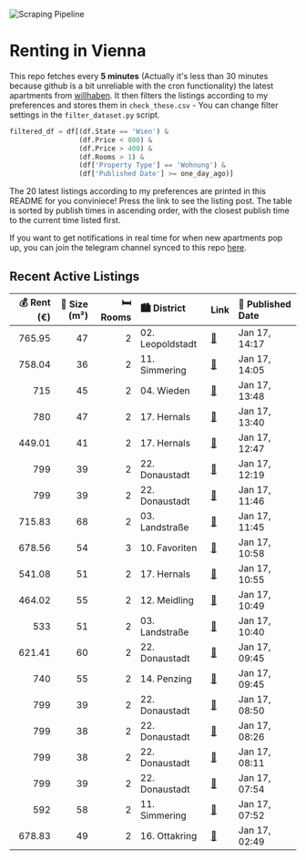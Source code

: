![Scraping Pipeline](https://github.com/AthomsG/renting-in-vienna/actions/workflows/run_pipeline.yml/badge.svg)


# Renting in Vienna

This repo fetches every **5 minutes** (Actually it's less than 30 minutes because github is a bit unreliable with the cron functionality) the latest apartments from [willhaben](https://www.willhaben.at/).
It then filters the listings according to my preferences and stores them in `check_these.csv` - You can change filter settings in the `filter_dataset.py` script.

```python
filtered_df = df[(df.State == 'Wien') & 
                 (df.Price < 800) &
                 (df.Price > 400) &
                 (df.Rooms > 1) &
                 (df['Property Type'] == 'Wohnung') &
                 (df['Published Date'] >= one_day_ago)]
```

The 20 latest listings according to my preferences are printed in this README for you conviniece! Press the link to see the listing post.
The table is sorted by publish times in ascending order, with the closest publish time to the current time listed first.

If you want to get notifications in real time for when new apartments pop up, you can join the telegram channel synced to this repo [here](https://t.me/+1HPAYOf5BSsyNTlk).

## Recent Active Listings

|   💰 Rent (€) |   📏 Size (m²) |   🛏️ Rooms | 🏙️ District      | Link                                                                                                                                                                                                      | 📅 Published Date   |
|-------------:|--------------:|-----------:|:-----------------|:----------------------------------------------------------------------------------------------------------------------------------------------------------------------------------------------------------|:-------------------|
|       765.95 |            47 |          2 | 02. Leopoldstadt | [🔗](https://www.willhaben.at/iad/immobilien/d/mietwohnungen/wien/wien-1020-leopoldstadt/hofseitige-2-zimmer-stielalbauwohnung---n%C3%A4he-u1-vorgartenstra%C3%9Fe-1306391454/)                            | Jan 17, 14:17      |
|       758.04 |            36 |          2 | 11. Simmering    | [🔗](https://www.willhaben.at/iad/immobilien/d/mietwohnungen/wien/wien-1110-simmering/erschwingliche-2-zimmer-wohnung-mit-balkon-nahe-u3-enkplatz%21-1825540816/)                                          | Jan 17, 14:05      |
|       715    |            45 |          2 | 04. Wieden       | [🔗](https://www.willhaben.at/iad/immobilien/d/mietwohnungen/wien/wien-1040-wieden/wiedner-hauptstra%C3%9Fe---hofseitiger-2-zimmer-altbau-zu-vermieten-1222013192/)                                        | Jan 17, 13:48      |
|       780    |            47 |          2 | 17. Hernals      | [🔗](https://www.willhaben.at/iad/immobilien/d/mietwohnungen/wien/wien-1170-hernals/1170-wien-alszeile:-sch%C3%B6ne-wohnung---fernblick---gartennutzung---ruhig-und-hell---garage-optional-1500390782/)    | Jan 17, 13:40      |
|       449.01 |            41 |          2 | 17. Hernals      | [🔗](https://www.willhaben.at/iad/immobilien/d/mietwohnungen/wien/wien-1170-hernals/%2Atop-altbau-nahe-elterleinplatz%2A-1253817210/)                                                                      | Jan 17, 12:47      |
|       799    |            39 |          2 | 22. Donaustadt   | [🔗](https://www.willhaben.at/iad/immobilien/d/mietwohnungen/wien/wien-1220-donaustadt/1-monat-mietfrei:-erstbezug-im-gr%C3%BCnen-nahe-der-u2---zwischen-badeteich-hirschstetten-und-seestadt-1193457345/) | Jan 17, 12:19      |
|       799    |            39 |          2 | 22. Donaustadt   | [🔗](https://www.willhaben.at/iad/immobilien/d/mietwohnungen/wien/wien-1220-donaustadt/1-monat-mietfrei:-erstbezug-im-gr%C3%BCnen-nahe-der-u2---zwischen-badeteich-hirschstetten-und-seestadt-807881379/)  | Jan 17, 11:46      |
|       715.83 |            68 |          2 | 03. Landstraße   | [🔗](https://www.willhaben.at/iad/immobilien/d/mietwohnungen/wien/wien-1030-landstra%C3%9Fe/2-zimmer-wohnung-altbau-3.-bezirk-1839770670/)                                                                 | Jan 17, 11:45      |
|       678.56 |            54 |          3 | 10. Favoriten    | [🔗](https://www.willhaben.at/iad/immobilien/d/mietwohnungen/wien/wien-1100-favoriten/sanierter-neubau-mit-balkon-in-zentraler-lage%21-978154174/)                                                         | Jan 17, 10:58      |
|       541.08 |            51 |          2 | 17. Hernals      | [🔗](https://www.willhaben.at/iad/immobilien/d/mietwohnungen/wien/wien-1170-hernals/gem%C3%BCtliche-2-zimmer-wohnung-in-zentraler-lage-1990076298/)                                                        | Jan 17, 10:55      |
|       464.02 |            55 |          2 | 12. Meidling     | [🔗](https://www.willhaben.at/iad/immobilien/d/mietwohnungen/wien/wien-1120-meidling/ruhige-und-g%C3%BCnstige-2-zimmer-gemeindewohnung-mit-loggia-abl%C3%B6se-nur-1000%E2%82%AC-vb-855978810/)             | Jan 17, 10:49      |
|       533    |            51 |          2 | 03. Landstraße   | [🔗](https://www.willhaben.at/iad/immobilien/d/mietwohnungen/wien/wien-1030-landstra%C3%9Fe/gemeindewohnung-2-zimmer-1796504689/)                                                                          | Jan 17, 10:40      |
|       621.41 |            60 |          2 | 22. Donaustadt   | [🔗](https://www.willhaben.at/iad/immobilien/d/mietwohnungen/wien/wien-1220-donaustadt/2-zimmer-gemeinde-wohnung-1293442531/)                                                                              | Jan 17, 09:45      |
|       740    |            55 |          2 | 14. Penzing      | [🔗](https://www.willhaben.at/iad/immobilien/d/mietwohnungen/wien/wien-1140-penzing/1140-wien---helle-2-zimmer-wohnung-teilm%C3%B6bliert-5-jahre-befristung-1743619372/)                                   | Jan 17, 09:45      |
|       799    |            39 |          2 | 22. Donaustadt   | [🔗](https://www.willhaben.at/iad/immobilien/d/mietwohnungen/wien/wien-1220-donaustadt/1-monat-mietfrei:-erstbezug-im-gr%C3%BCnen-nahe-der-u2---zwischen-badeteich-hirschstetten-und-seestadt-943234822/)  | Jan 17, 08:50      |
|       799    |            38 |          2 | 22. Donaustadt   | [🔗](https://www.willhaben.at/iad/immobilien/d/mietwohnungen/wien/wien-1220-donaustadt/1-monat-mietfrei:-erstbezug-im-gr%C3%BCnen-nahe-der-u2---zwischen-badeteich-hirschstetten-und-seestadt-1322667550/) | Jan 17, 08:26      |
|       799    |            38 |          2 | 22. Donaustadt   | [🔗](https://www.willhaben.at/iad/immobilien/d/mietwohnungen/wien/wien-1220-donaustadt/1-monat-mietfrei:-erstbezug-im-gr%C3%BCnen-nahe-der-u2---zwischen-badeteich-hirschstetten-und-seestadt-1889003533/) | Jan 17, 08:11      |
|       799    |            39 |          2 | 22. Donaustadt   | [🔗](https://www.willhaben.at/iad/immobilien/d/mietwohnungen/wien/wien-1220-donaustadt/1-monat-mietfrei:-erstbezug-im-gr%C3%BCnen-nahe-der-u2---zwischen-badeteich-hirschstetten-und-seestadt-1704280680/) | Jan 17, 07:54      |
|       592    |            58 |          2 | 11. Simmering    | [🔗](https://www.willhaben.at/iad/immobilien/d/mietwohnungen/wien/wien-1110-simmering/gemeindewohnung-2-zimmer-853299107/)                                                                                 | Jan 17, 07:52      |
|       678.83 |            49 |          2 | 16. Ottakring    | [🔗](https://www.willhaben.at/iad/immobilien/d/mietwohnungen/wien/wien-1160-ottakring/gem%C3%BCtliche-2-zimmer-wohnung-im-3.-og-2009648704/)                                                               | Jan 17, 02:49      |
